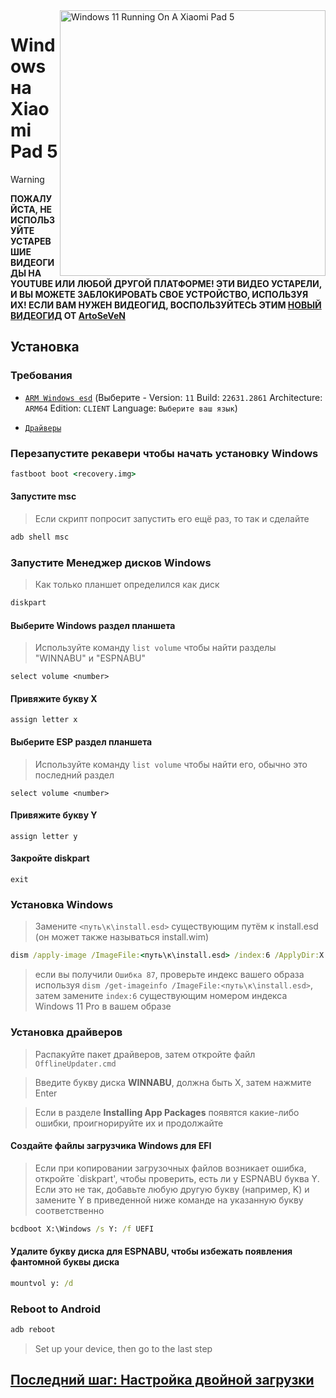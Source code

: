 <img align="right" src="https://raw.githubusercontent.com/erdilS/Port-Windows-11-Xiaomi-Pad-5/main/nabu.png" width="425" alt="Windows 11 Running On A Xiaomi Pad 5">

# Windows на Xiaomi Pad 5
> [!WARNING]
> **ПОЖАЛУЙСТА, НЕ ИСПОЛЬЗУЙТЕ УСТАРЕВШИЕ ВИДЕОГИДЫ НА YOUTUBE ИЛИ ЛЮБОЙ ДРУГОЙ ПЛАТФОРМЕ! ЭТИ ВИДЕО УСТАРЕЛИ, И ВЫ МОЖЕТЕ ЗАБЛОКИРОВАТЬ СВОЕ УСТРОЙСТВО, ИСПОЛЬЗУЯ ИХ! ЕСЛИ ВАМ НУЖЕН ВИДЕОГИД, ВОСПОЛЬЗУЙТЕСЬ ЭТИМ [НОВЫЙ ВИДЕОГИД](https://youtu.be/BbgTbTGbXYg) ОТ [ArtoSeVeN](https://www.youtube.com/channel/UCYjwfxlYlJ7Nnzv01oszQvA)**

## Установка

### Требования
- [```ARM Windows esd```](https://worproject.com/esd) (Выберите - Version:  ```11``` Build:  ```22631.2861``` Architecture:  ```ARM64``` Edition:  ```CLIENT``` Language:  ```Выберите ваш язык```)

- [```Драйверы```](https://github.com/erdilS/Port-Windows-11-Xiaomi-Pad-5/releases/tag/Drivers)
  
### Перезапустите рекавери чтобы начать установку Windows
```cmd
fastboot boot <recovery.img>
```

#### Запустите msc
> Если скрипт попросит запустить его ещё раз, то так и сделайте
```cmd
adb shell msc
```

### Запустите Менеджер дисков Windows
> Как только планшет определился как диск
```cmd
diskpart
```

#### Выберите Windows раздел планшета
> Используйте команду `list volume` чтобы найти разделы "WINNABU" и "ESPNABU"
```diskpart
select volume <number>
```

#### Привяжите букву X
```diskpart
assign letter x
```

#### Выберите ESP раздел планшета
> Используйте команду `list volume` чтобы найти его, обычно это последний раздел
```diskpart
select volume <number>
```

#### Привяжите букву Y
```diskpart
assign letter y
```

#### Закройте diskpart
```diskpart
exit
```

### Установка Windows
> Замените `<путь\к\install.esd>` существующим путём к install.esd (он может также называться install.wim)
```cmd
dism /apply-image /ImageFile:<путь\к\install.esd> /index:6 /ApplyDir:X:\
```

> если вы получили `Ошибка 87`, проверьте индекс вашего образа используя `dism /get-imageinfo /ImageFile:<путь\к\install.esd>`, затем замените `index:6` существующим номером индекса Windows 11 Pro в вашем образе 


### Установка драйверов
> Распакуйте пакет драйверов, затем откройте файл `OfflineUpdater.cmd` 

> Введите букву диска **WINNABU**, должна быть X, затем нажмите Enter

> Если в разделе **Installing App Packages** появятся какие-либо ошибки, проигнорируйте их и продолжайте

#### Создайте файлы загрузчика Windows для EFI
> Если при копировании загрузочных файлов возникает ошибка, откройте `diskpart', чтобы проверить, есть ли у ESPNABU буква Y. Если это не так, добавьте любую другую букву (например, K) и замените Y в приведенной ниже команде на указанную букву соответственно
```cmd
bcdboot X:\Windows /s Y: /f UEFI
```

#### Удалите букву диска для ESPNABU, чтобы избежать появления фантомной буквы диска
```cmd
mountvol y: /d
```

### Reboot to Android
```cmd
adb reboot
```

> Set up your device, then go to the last step

## [Последний шаг: Настройка двойной загрузки](dualboot-ru.md)



















